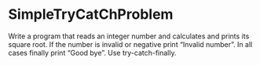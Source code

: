# SimpleTryCatChProblem
Write a program that reads an integer number and calculates and prints its square root. If the number is invalid or negative print “Invalid number”. In all cases finally print “Good bye”. Use try-catch-finally.
